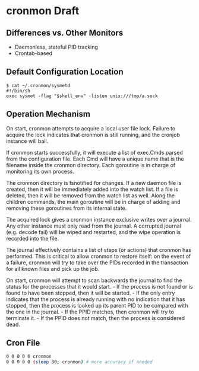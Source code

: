 # cronmon Draft

## Differences vs. Other Monitors

- Daemonless, stateful PID tracking
- Crontab-based

## Default Configuration Location

```
$ cat ~/.cronmon/sysmetd
#!/bin/sh
exec sysmet -flag "$shell_env" -listen unix:///tmp/a.sock
```

## Operation Mechanism

On start, cronmon attempts to acquire a local user file lock. Failure to acquire
the lock indicates that cronmon is still running, and the cronjob instance will
bail.

If cronmon starts successfully, it will execute a list of exec.Cmds parsed from
the configuration file. Each Cmd will have a unique name that is the filename
inside the cronmon directory. Each goroutine is in charge of monitoring its own
process.

The cronmon directory is fsnotified for changes. If a new daemon file is
created, then it will be immediately added into the watch list. If a file is
deleted, then it will be removed from the watch list as well. Along the children
commands, the main goroutine will be in charge of adding and removing these
goroutines from its internal state.

The acquired lock gives a cronmon instance exclusive writes over a journal. Any
other instance must only read from the journal. A corrupted journal (e.g. decode
fail) will be wiped and restarted, and the wipe operation is recorded into the
file.

The journal effectively contains a list of steps (or actions) that cronmon has
performed. This is critical to allow cronmon to restore itself: on the event of
a failure, cronmon will try to take over the PIDs recorded in the transaction
for all known files and pick up the job.

On start, cronmon will attempt to scan backwards the journal to find the status
for the processes that it would start.
	- If the process is not found or is found to have been stopped, then it will
	  be started.
	- If the only entry indicates that the process is already running with no
	  indication that it has stopped, then the process is looked up its parent
	  PID to be compared with the one in the journal.
	  	- If the PPID matches, then cronmon will try to terminate it.
		- If the PPID does not match, then the process is considered dead.

## Cron File

```sh
0 0 0 0 0 cronmon
0 0 0 0 0 (sleep 30; cronmon) # more accuracy if needed
```
